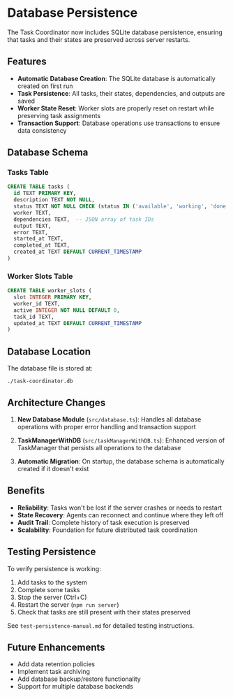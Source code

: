 # Database Persistence

The Task Coordinator now includes SQLite database persistence, ensuring that tasks and their states are preserved across server restarts.

## Features

- **Automatic Database Creation**: The SQLite database is automatically created on first run
- **Task Persistence**: All tasks, their states, dependencies, and outputs are saved
- **Worker State Reset**: Worker slots are properly reset on restart while preserving task assignments
- **Transaction Support**: Database operations use transactions to ensure data consistency

## Database Schema

### Tasks Table
```sql
CREATE TABLE tasks (
  id TEXT PRIMARY KEY,
  description TEXT NOT NULL,
  status TEXT NOT NULL CHECK (status IN ('available', 'working', 'done', 'failed')),
  worker TEXT,
  dependencies TEXT,  -- JSON array of task IDs
  output TEXT,
  error TEXT,
  started_at TEXT,
  completed_at TEXT,
  created_at TEXT DEFAULT CURRENT_TIMESTAMP
)
```

### Worker Slots Table
```sql
CREATE TABLE worker_slots (
  slot INTEGER PRIMARY KEY,
  worker_id TEXT,
  active INTEGER NOT NULL DEFAULT 0,
  task_id TEXT,
  updated_at TEXT DEFAULT CURRENT_TIMESTAMP
)
```

## Database Location

The database file is stored at:
```
./task-coordinator.db
```

## Architecture Changes

1. **New Database Module** (`src/database.ts`): Handles all database operations with proper error handling and transaction support

2. **TaskManagerWithDB** (`src/taskManagerWithDB.ts`): Enhanced version of TaskManager that persists all operations to the database

3. **Automatic Migration**: On startup, the database schema is automatically created if it doesn't exist

## Benefits

- **Reliability**: Tasks won't be lost if the server crashes or needs to restart
- **State Recovery**: Agents can reconnect and continue where they left off
- **Audit Trail**: Complete history of task execution is preserved
- **Scalability**: Foundation for future distributed task coordination

## Testing Persistence

To verify persistence is working:

1. Add tasks to the system
2. Complete some tasks
3. Stop the server (Ctrl+C)
4. Restart the server (`npm run server`)
5. Check that tasks are still present with their states preserved

See `test-persistence-manual.md` for detailed testing instructions.

## Future Enhancements

- Add data retention policies
- Implement task archiving
- Add database backup/restore functionality
- Support for multiple database backends